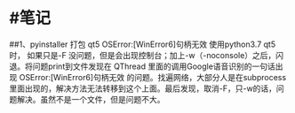 #笔记
====
##1、pyinstaller 打包 qt5 OSError:[WinError6]句柄无效
    使用python3.7 qt5 时， 如果只是-F 没问题，但是会出现控制台；加上-w（-noconsole）之后，闪退。将问题print到文件发现在 QThread 里面的调用Google语音识别的一句话出现 OSError:[WinError6]句柄无效 的问题。找遍网络，大部分人是在subprocess里面出现的，解决方法无法转移到这个上面。最后发现，取消-F，只-w的话，问题解决。虽然不是一个文件，但是问题不大。
